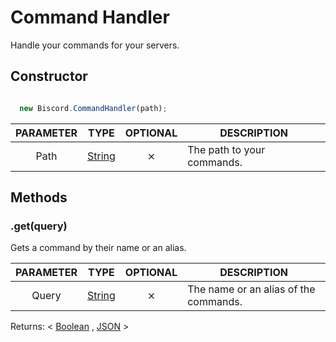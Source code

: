 # Command Handler

Handle your commands for your servers.

## Constructor

```javascript

  new Biscord.CommandHandler(path);

```

| PARAMETER | TYPE | OPTIONAL | DESCRIPTION |
| :---: | :-----: | :-----: | ----------- |
| Path | [String](https://developer.mozilla.org/en-US/docs/Web/JavaScript/Reference/Global_Objects/String) | ⨯ | The path to your commands. |

## Methods

### .get(query)
Gets a command by their name or an alias.

| PARAMETER | TYPE | OPTIONAL | DESCRIPTION |
| :---: | :-----: | :-----: | ----------- |
| Query | [String](https://developer.mozilla.org/en-US/docs/Web/JavaScript/Reference/Global_Objects/String) | ⨯ | The name or an alias of the commands. |

Returns: < [Boolean](https://developer.mozilla.org/en-US/docs/Glossary/Boolean) , [JSON](https://developer.mozilla.org/en-US/docs/Web/JavaScript/Reference/Global_Objects/JSON) >